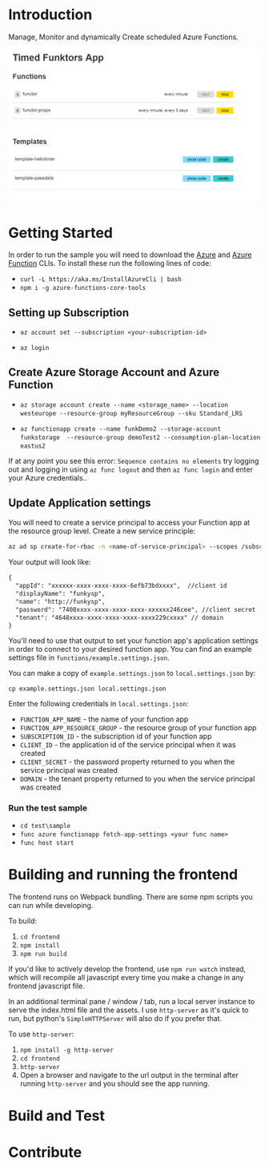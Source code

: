 # Introduction 
Manage, Monitor and dynamically Create scheduled Azure Functions.

![funktor screenshot](/assets/timed-funktor.png)

# Getting Started
In order to run the sample you will need to download the [Azure](https://azure.github.io/projects/clis/) and [Azure Function](https://github.com/Azure/azure-functions-cli) CLIs. To install these run the following lines of code:
- `curl -L https://aka.ms/InstallAzureCli | bash`
- `npm i -g azure-functions-core-tools`

## Setting up Subscription

- `az account set --subscription <your-subscription-id>`

- `az login`

## Create Azure Storage Account and Azure Function

- `az storage account create --name <storage_name> --location westeurope --resource-group myResourceGroup --sku Standard_LRS`

- `az functionapp create --name funkDemo2 --storage-account funkstorage  --resource-group demoTest2 --consumption-plan-location eastus2`

If at any point you see this error: `Sequence contains no elements` try logging out and logging in using `az func logout` and then `az func login` and enter your Azure credentials..

## Update Application settings
You will need to create a service principal to access your Function app at the resource group level.  Create a new service principle:

```bash
az ad sp create-for-rbac -n <name-of-service-principal> --scopes /subscriptions/<your-subscription-id>/resourceGroups/<your-resource-group->  --role Owner
```

Your output will look like:

```
{
  "appId": "xxxxxx-xxxx-xxxx-xxxx-6efb73bdxxxx",  //client id
  "displayName": "funkysp",
  "name": "http://funkysp",
  "password": "7408xxxx-xxxx-xxxx-xxxx-xxxxxx246cee", //client secret
  "tenant": "4648xxxx-xxxx-xxxx-xxxx-xxxx229cxxxx" // domain
}
```

You'll need to use that output to set your function app's application settings in order to connect to your desired function app. You can find an example settings file in `functions/example.settings.json`. 

You can make a copy of ```example.settings.json``` to ```local.settings.json``` by:

```
cp example.settings.json local.settings.json
```

Enter the following credentials in `local.settings.json`:

+ `FUNCTION_APP_NAME` - the name of your function app
+ `FUNCTION_APP_RESOURCE_GROUP` - the resource group of your function app
+ `SUBSCRIPTION_ID` -  the subscription id of your function app
+ `CLIENT_ID` - the application id of the service principal when it was created
+ `CLIENT_SECRET` - the password property returned to you when the service principal was created
+ `DOMAIN` - the tenant property returned to you when the service principal was created


### Run the test sample
- `cd test\sample`
- `func azure functionapp fetch-app-settings <your func name>`
- `func host start`

# Building and running the frontend

The frontend runs on Webpack bundling. There are some npm scripts you can run while developing.

To build:

1. `cd frontend`
2. `npm install`
3. `npm run build`

If you'd like to actively develop the frontend, use `npm run watch` instead, which will recompile all javascript every time you make a change in any frontend javascript file.

In an additional terminal pane / window / tab, run a local server instance to serve the index.html file and the assets. I use `http-server` as it's quick to run, but python's `SimpleHTTPServer` will also do if you prefer that.

To use `http-server`:

1. `npm install -g http-server`
2. `cd frontend`
3. `http-server`
4. Open a browser and navigate to the url output in the terminal after running `http-server` and you should see the app running.

# Build and Test

# Contribute
